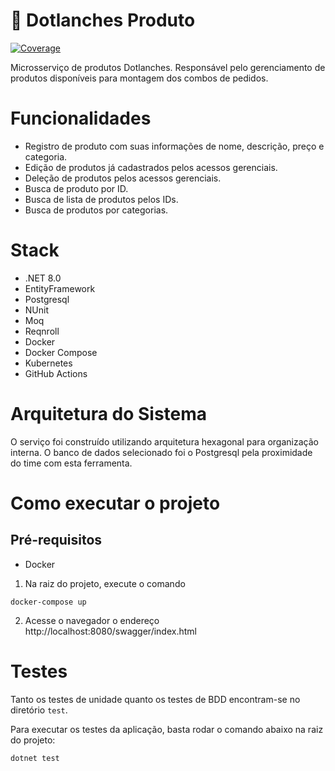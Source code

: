 ﻿# 🍔 Dotlanches Produto

[![Coverage](https://sonarcloud.io/api/project_badges/measure?project=98Lanches_dotlanche-produto&metric=coverage)](https://sonarcloud.io/summary/new_code?id=98Lanches_dotlanche-produto)

Microsserviço de produtos Dotlanches. Responsável pelo gerenciamento de produtos disponíveis para montagem dos combos de pedidos.

# Funcionalidades
- Registro de produto com suas informações de nome, descrição, preço e categoria.
- Edição de produtos já cadastrados pelos acessos gerenciais.
- Deleção de produtos pelos acessos gerenciais.
- Busca de produto por ID.
- Busca de lista de produtos pelos IDs.
- Busca de produtos por categorias.

# Stack
- .NET 8.0
- EntityFramework
- Postgresql
- NUnit
- Moq
- Reqnroll
- Docker
- Docker Compose
- Kubernetes
- GitHub Actions

# Arquitetura do Sistema
O serviço foi construído utilizando arquitetura hexagonal para organização interna. O banco de dados selecionado foi o Postgresql pela proximidade do time com esta ferramenta.

# Como executar o projeto

## Pré-requisitos
- Docker

1. Na raiz do projeto, execute o comando
```
docker-compose up
```
2. Acesse o navegador o endereço http://localhost:8080/swagger/index.html

# Testes
Tanto os testes de unidade quanto os testes de BDD encontram-se no diretório `test`.

Para executar os testes da aplicação, basta rodar o comando abaixo na raiz do projeto:
```
dotnet test
```
